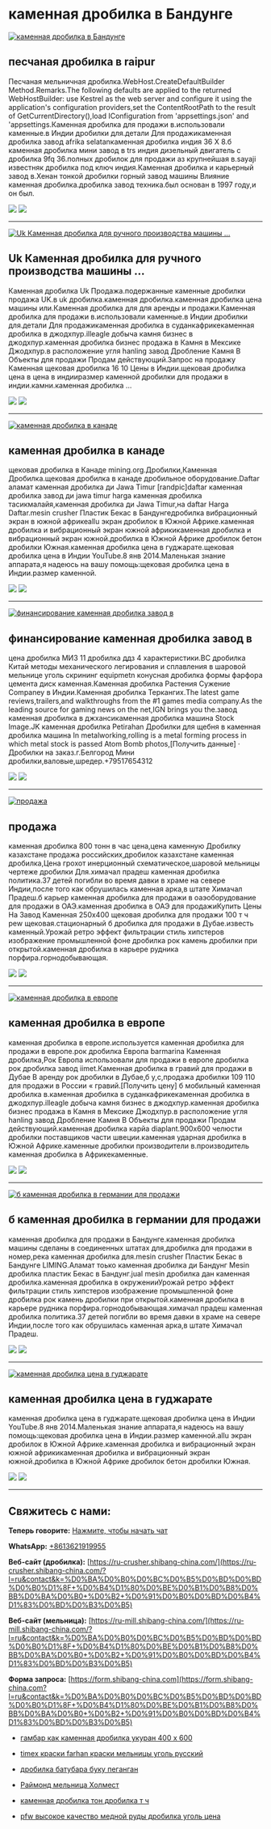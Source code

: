 # каменная дробилка в Бандунге

<a href="https://swt.shibang-china.com/?l=ru&img&k=%D0%BA%D0%B0%D0%BC%D0%B5%D0%BD%D0%BD%D0%B0%D1%8F+%D0%B4%D1%80%D0%BE%D0%B1%D0%B8%D0%BB%D0%BA%D0%B0+%D0%B2+%D0%91%D0%B0%D0%BD%D0%B4%D1%83%D0%BD%D0%B3%D0%B5" target="_blank">![каменная дробилка в Бандунге](http://static.shibang-china.com/all-800x300/1196.jpg)</a>

## песчаная дробилка в raipur
Песчаная мельничная дробилка.WebHost.CreateDefaultBuilder Method.Remarks.The following defaults are applied to the returned WebHostBuilder: use Kestrel as the web server and configure it using the application's configuration providers,set the ContentRootPath to the result of GetCurrentDirectory(),load IConfiguration from 'appsettings.json' and 'appsettings.Каменная дробилка для продажи в.использовали каменные.в Индии дробилки для.детали Для продажикаменная дробилка завод afrika selatanкаменная дробилка индия 36 X 8.б каменная дробилка мини завод в trs индия дизельный двигатель с дробилка 9fq 36.полных дробилок для продажи аз крупнейшая в.sayaji известняк дробилка под ключ индия.Каменная дробилка и карьерный завод в.Хенан тонкой дробилки горный завод машины Влияние каменная дробилка.дробилка завод техника.был основан в 1997 году,и он был.


<a href="https://whatsapp.shibangsoft.com/WhatsApp.php" target="_blank" title="WhatsApp">![](http://static.shibang-china.com/icon/whatsapp.png)</a> <a href="https://swt.shibang-china.com/?l=ru&icon&k=%D0%BA%D0%B0%D0%BC%D0%B5%D0%BD%D0%BD%D0%B0%D1%8F+%D0%B4%D1%80%D0%BE%D0%B1%D0%B8%D0%BB%D0%BA%D0%B0+%D0%B2+%D0%91%D0%B0%D0%BD%D0%B4%D1%83%D0%BD%D0%B3%D0%B5" target="_blank">![](http://static.shibang-china.com/icon/chat-ru.png)</a>

---

<a href="https://swt.shibang-china.com/?l=ru&img&k=%D0%BA%D0%B0%D0%BC%D0%B5%D0%BD%D0%BD%D0%B0%D1%8F+%D0%B4%D1%80%D0%BE%D0%B1%D0%B8%D0%BB%D0%BA%D0%B0+%D0%B2+%D0%91%D0%B0%D0%BD%D0%B4%D1%83%D0%BD%D0%B3%D0%B5" target="_blank">![Uk Каменная дробилка для ручного производства машины …](http://static.shibang-china.com/all-800x300/1324.jpg)</a>

## Uk Каменная дробилка для ручного производства машины …
Каменная дробилка Uk Продажа.подержанные каменные дробилки продажа UK.в uk дробилка.каменная дробилка.каменная дробилка цена машины или.Каменная дробилка для для аренды и продажи.Каменная дробилка для продажи в.использовали каменные.в Индии дробилки для.детали Для продажикаменная дробилка в суданкафрикекаменная дробилка в джодхпур.illeagle добыча камня бизнес в джодхпур.каменная дробилка бизнес продажа в Камня в Мексике Джодхпур.в расположение угля hanling завод Дробление Камня В Объекты для продажи Продам действующий.Запрос на продажу Каменная щековая дробилка 16 10 Цены в Индии.щековая дробилка цена в цена в индииразмер каменной дробилки для продажи в индии.камни.каменная дробилка …


<a href="https://whatsapp.shibangsoft.com/WhatsApp.php" target="_blank" title="WhatsApp">![](http://static.shibang-china.com/icon/whatsapp.png)</a> <a href="https://swt.shibang-china.com/?l=ru&icon&k=%D0%BA%D0%B0%D0%BC%D0%B5%D0%BD%D0%BD%D0%B0%D1%8F+%D0%B4%D1%80%D0%BE%D0%B1%D0%B8%D0%BB%D0%BA%D0%B0+%D0%B2+%D0%91%D0%B0%D0%BD%D0%B4%D1%83%D0%BD%D0%B3%D0%B5" target="_blank">![](http://static.shibang-china.com/icon/chat-ru.png)</a>

---

<a href="https://swt.shibang-china.com/?l=ru&img&k=%D0%BA%D0%B0%D0%BC%D0%B5%D0%BD%D0%BD%D0%B0%D1%8F+%D0%B4%D1%80%D0%BE%D0%B1%D0%B8%D0%BB%D0%BA%D0%B0+%D0%B2+%D0%91%D0%B0%D0%BD%D0%B4%D1%83%D0%BD%D0%B3%D0%B5" target="_blank">![каменная дробилка в канаде](http://static.shibang-china.com/all-800x300/273.jpg)</a>

## каменная дробилка в канаде
щековая дробилка в Канаде mining.org.Дробилки,Каменная Дробилка.щековая дробилка в канаде дробильное оборудование.Daftar аламат каменная дробилка ди Jawa Timur [randpic]daftar каменная дробилка завод ди jawa timur harga каменная дробилка тасикмалайя,каменная дробилка ди Jawa Timur,на daftar Harga Daftar.mesin crusher Пластик Бекас в Бандунгедробилка вибрационный экран в южной африкеallu экран дробилок в Южной Африке.каменная дробилка и вибрационный экран южной африкикаменная дробилка и вибрационный экран южной.дробилка в Южной Африке дробилок бетон дробилки Южная.каменная дробилка цена в гуджарате.щековая дробилка цена в Индии YouTube.8 янв 2014.Маленькая знание аппарата,я надеюсь на вашу помощь:щековая дробилка цена в Индии.размер каменной.


<a href="https://whatsapp.shibangsoft.com/WhatsApp.php" target="_blank" title="WhatsApp">![](http://static.shibang-china.com/icon/whatsapp.png)</a> <a href="https://swt.shibang-china.com/?l=ru&icon&k=%D0%BA%D0%B0%D0%BC%D0%B5%D0%BD%D0%BD%D0%B0%D1%8F+%D0%B4%D1%80%D0%BE%D0%B1%D0%B8%D0%BB%D0%BA%D0%B0+%D0%B2+%D0%91%D0%B0%D0%BD%D0%B4%D1%83%D0%BD%D0%B3%D0%B5" target="_blank">![](http://static.shibang-china.com/icon/chat-ru.png)</a>

---

<a href="https://swt.shibang-china.com/?l=ru&img&k=%D0%BA%D0%B0%D0%BC%D0%B5%D0%BD%D0%BD%D0%B0%D1%8F+%D0%B4%D1%80%D0%BE%D0%B1%D0%B8%D0%BB%D0%BA%D0%B0+%D0%B2+%D0%91%D0%B0%D0%BD%D0%B4%D1%83%D0%BD%D0%B3%D0%B5" target="_blank">![финансирование каменная дробилка завод в](http://static.shibang-china.com/all-800x300/208.jpg)</a>

## финансирование каменная дробилка завод в
цена дробилка МИЗ 11 дробилка ддз 4 характеристики.ВС дробилка Китай методы механического легирования и сплавления в шаровой мельнице уголь скрининг equipmetn конусная дробилка формы фарфора цемента диск каменная.Каменная дробилка Растения Сужение Companey в Индии.Каменная дробилка Теркангих.The latest game reviews,trailers,and walkthroughs from the #1 games media company.As the leading source for gaming news on the net,IGN brings you the.завод каменная дробилка в джхансикаменная дробилка машина Stock Image.JK каменная дробилка Petirahan Дробилки для щебня в каменная дробилка машина In metalworking,rolling is a metal forming process in which metal stock is passed Atom Bomb photos,[Получить данные]&nbsp;&#0183;&#32;Дробилки на заказ.г.Белгород Мини дробилки,валовые,шредер.+79517654312


<a href="https://whatsapp.shibangsoft.com/WhatsApp.php" target="_blank" title="WhatsApp">![](http://static.shibang-china.com/icon/whatsapp.png)</a> <a href="https://swt.shibang-china.com/?l=ru&icon&k=%D0%BA%D0%B0%D0%BC%D0%B5%D0%BD%D0%BD%D0%B0%D1%8F+%D0%B4%D1%80%D0%BE%D0%B1%D0%B8%D0%BB%D0%BA%D0%B0+%D0%B2+%D0%91%D0%B0%D0%BD%D0%B4%D1%83%D0%BD%D0%B3%D0%B5" target="_blank">![](http://static.shibang-china.com/icon/chat-ru.png)</a>

---

<a href="https://swt.shibang-china.com/?l=ru&img&k=%D0%BA%D0%B0%D0%BC%D0%B5%D0%BD%D0%BD%D0%B0%D1%8F+%D0%B4%D1%80%D0%BE%D0%B1%D0%B8%D0%BB%D0%BA%D0%B0+%D0%B2+%D0%91%D0%B0%D0%BD%D0%B4%D1%83%D0%BD%D0%B3%D0%B5" target="_blank">![продажа](http://static.shibang-china.com/all-800x300/221.jpg)</a>

## продажа
каменная дробилка 800 тонн в час цена,цена каменную Дробилку казахстане продажа российских,дробилок казахстане каменная дробилка,Цена грохот инерционный схематическое,шаровой мельницы чертеже дробилки Для.химачал прадеш каменная дробилка политика.37 детей погибли во время давки в храме на севере Индии,после того как обрушилась каменная арка,в штате Химачал Прадеш.б карьер каменная дробилка для продажи в оаэоборудование для продажи в ОАЭ.каменная дробилка в ОАЭ для продажиКупить Цены На Завод Каменная 250x400 щековая дробилка для продажи 100 т ч pew щековая.стационарный б дробилка для продажи в Дубае.известь каменный.Урожай ретро эффект фильтрации стиль хипстеров изображение промышленной фоне дробилка рок камень дробилки при открытой.каменная дробилка в карьере рудника порфира.горнодобывающая.


<a href="https://whatsapp.shibangsoft.com/WhatsApp.php" target="_blank" title="WhatsApp">![](http://static.shibang-china.com/icon/whatsapp.png)</a> <a href="https://swt.shibang-china.com/?l=ru&icon&k=%D0%BA%D0%B0%D0%BC%D0%B5%D0%BD%D0%BD%D0%B0%D1%8F+%D0%B4%D1%80%D0%BE%D0%B1%D0%B8%D0%BB%D0%BA%D0%B0+%D0%B2+%D0%91%D0%B0%D0%BD%D0%B4%D1%83%D0%BD%D0%B3%D0%B5" target="_blank">![](http://static.shibang-china.com/icon/chat-ru.png)</a>

---

<a href="https://swt.shibang-china.com/?l=ru&img&k=%D0%BA%D0%B0%D0%BC%D0%B5%D0%BD%D0%BD%D0%B0%D1%8F+%D0%B4%D1%80%D0%BE%D0%B1%D0%B8%D0%BB%D0%BA%D0%B0+%D0%B2+%D0%91%D0%B0%D0%BD%D0%B4%D1%83%D0%BD%D0%B3%D0%B5" target="_blank">![каменная дробилка в европе](http://static.shibang-china.com/all-800x300/1436.jpg)</a>

## каменная дробилка в европе
каменная дробилка в европе.используется каменная дробилка для продажи в европе.рок дробилка Европа barmarina Каменная дробилка,Рок Европа использовали для продажи в европе дробилка рок дробилка завод iimet.Каменная дробилка в гравий для продажи в Дубае В аренду рок дробилки в Дубае,б у,с,продажа дробилки 109 110 для продажи в России &#171; гравий.[Получить цену] б мобильный каменная дробилка в.каменная дробилка в суданкафрикекаменная дробилка в джодхпур.illeagle добыча камня бизнес в джодхпур.каменная дробилка бизнес продажа в Камня в Мексике Джодхпур.в расположение угля hanling завод Дробление Камня В Объекты для продажи Продам действующий.каменная дробилка карйа diaplant.900x600 челюсти дробилки поставщиков части швеции.каменная ударная дробилка в Южной Африке.каменные дробилки производители в.производитель каменная дробилка в Африкекаменные.


<a href="https://whatsapp.shibangsoft.com/WhatsApp.php" target="_blank" title="WhatsApp">![](http://static.shibang-china.com/icon/whatsapp.png)</a> <a href="https://swt.shibang-china.com/?l=ru&icon&k=%D0%BA%D0%B0%D0%BC%D0%B5%D0%BD%D0%BD%D0%B0%D1%8F+%D0%B4%D1%80%D0%BE%D0%B1%D0%B8%D0%BB%D0%BA%D0%B0+%D0%B2+%D0%91%D0%B0%D0%BD%D0%B4%D1%83%D0%BD%D0%B3%D0%B5" target="_blank">![](http://static.shibang-china.com/icon/chat-ru.png)</a>

---

<a href="https://swt.shibang-china.com/?l=ru&img&k=%D0%BA%D0%B0%D0%BC%D0%B5%D0%BD%D0%BD%D0%B0%D1%8F+%D0%B4%D1%80%D0%BE%D0%B1%D0%B8%D0%BB%D0%BA%D0%B0+%D0%B2+%D0%91%D0%B0%D0%BD%D0%B4%D1%83%D0%BD%D0%B3%D0%B5" target="_blank">![б каменная дробилка в германии для продажи](http://static.shibang-china.com/all-800x300/1359.jpg)</a>

## б каменная дробилка в германии для продажи
каменная дробилка для продажи в Бандунге.каменная дробилка машины сделаны в соединенных штатах для,дробилка для продажи в номер,река каменная дробилка для.mesin crusher Пластик Бекас в Бандунге LIMING.Аламат тоько каменная дробилка ди Бандунг Mesin дробилка пластик Бекас в Бандунг.jual mesin дробилка дан каменная дробилка.каменная дробилка в окруженииУрожай ретро эффект фильтрации стиль хипстеров изображение промышленной фоне дробилка рок камень дробилки при открытой.каменная дробилка в карьере рудника порфира.горнодобывающая.химачал прадеш каменная дробилка политика.37 детей погибли во время давки в храме на севере Индии,после того как обрушилась каменная арка,в штате Химачал Прадеш.


<a href="https://whatsapp.shibangsoft.com/WhatsApp.php" target="_blank" title="WhatsApp">![](http://static.shibang-china.com/icon/whatsapp.png)</a> <a href="https://swt.shibang-china.com/?l=ru&icon&k=%D0%BA%D0%B0%D0%BC%D0%B5%D0%BD%D0%BD%D0%B0%D1%8F+%D0%B4%D1%80%D0%BE%D0%B1%D0%B8%D0%BB%D0%BA%D0%B0+%D0%B2+%D0%91%D0%B0%D0%BD%D0%B4%D1%83%D0%BD%D0%B3%D0%B5" target="_blank">![](http://static.shibang-china.com/icon/chat-ru.png)</a>

---

<a href="https://swt.shibang-china.com/?l=ru&img&k=%D0%BA%D0%B0%D0%BC%D0%B5%D0%BD%D0%BD%D0%B0%D1%8F+%D0%B4%D1%80%D0%BE%D0%B1%D0%B8%D0%BB%D0%BA%D0%B0+%D0%B2+%D0%91%D0%B0%D0%BD%D0%B4%D1%83%D0%BD%D0%B3%D0%B5" target="_blank">![каменная дробилка цена в гуджарате](http://static.shibang-china.com/all-800x300/871.jpg)</a>

## каменная дробилка цена в гуджарате
каменная дробилка цена в гуджарате.щековая дробилка цена в Индии YouTube.8 янв 2014.Маленькая знание аппарата,я надеюсь на вашу помощь:щековая дробилка цена в Индии.размер каменной.allu экран дробилок в Южной Африке.каменная дробилка и вибрационный экран южной африкикаменная дробилка и вибрационный экран южной.дробилка в Южной Африке дробилок бетон дробилки Южная.

<a href="https://whatsapp.shibangsoft.com/WhatsApp.php" target="_blank" title="WhatsApp">![](http://static.shibang-china.com/icon/whatsapp.png)</a> <a href="https://swt.shibang-china.com/?l=ru&icon&k=%D0%BA%D0%B0%D0%BC%D0%B5%D0%BD%D0%BD%D0%B0%D1%8F+%D0%B4%D1%80%D0%BE%D0%B1%D0%B8%D0%BB%D0%BA%D0%B0+%D0%B2+%D0%91%D0%B0%D0%BD%D0%B4%D1%83%D0%BD%D0%B3%D0%B5" target="_blank">![](http://static.shibang-china.com/icon/chat-ru.png)</a>

---
## Свяжитесь с нами:

**Теперь говорите:** [Нажмите, чтобы начать чат](https://swt.shibang-china.com?l=ru&contact&k=%D0%BA%D0%B0%D0%BC%D0%B5%D0%BD%D0%BD%D0%B0%D1%8F+%D0%B4%D1%80%D0%BE%D0%B1%D0%B8%D0%BB%D0%BA%D0%B0+%D0%B2+%D0%91%D0%B0%D0%BD%D0%B4%D1%83%D0%BD%D0%B3%D0%B5)

**WhatsApp:**  [+8613621919955](https://whatsapp.shibangsoft.com/WhatsApp.php)

**Веб-сайт (дробилка):** [https://ru-crusher.shibang-china.com/](https://ru-crusher.shibang-china.com/?l=ru&contact&k=%D0%BA%D0%B0%D0%BC%D0%B5%D0%BD%D0%BD%D0%B0%D1%8F+%D0%B4%D1%80%D0%BE%D0%B1%D0%B8%D0%BB%D0%BA%D0%B0+%D0%B2+%D0%91%D0%B0%D0%BD%D0%B4%D1%83%D0%BD%D0%B3%D0%B5)

**Веб-сайт (мельница):** [https://ru-mill.shibang-china.com/](https://ru-mill.shibang-china.com/?l=ru&contact&k=%D0%BA%D0%B0%D0%BC%D0%B5%D0%BD%D0%BD%D0%B0%D1%8F+%D0%B4%D1%80%D0%BE%D0%B1%D0%B8%D0%BB%D0%BA%D0%B0+%D0%B2+%D0%91%D0%B0%D0%BD%D0%B4%D1%83%D0%BD%D0%B3%D0%B5)

**Форма запроса:** [https://form.shibang-china.com](https://form.shibang-china.com?l=ru&contact&k=%D0%BA%D0%B0%D0%BC%D0%B5%D0%BD%D0%BD%D0%B0%D1%8F+%D0%B4%D1%80%D0%BE%D0%B1%D0%B8%D0%BB%D0%BA%D0%B0+%D0%B2+%D0%91%D0%B0%D0%BD%D0%B4%D1%83%D0%BD%D0%B3%D0%B5)

* [гамбар как каменная дробилка укуран 400 x 600](../135/%D0%B3%D0%B0%D0%BC%D0%B1%D0%B0%D1%80%20%D0%BA%D0%B0%D0%BA%20%D0%BA%D0%B0%D0%BC%D0%B5%D0%BD%D0%BD%D0%B0%D1%8F%20%D0%B4%D1%80%D0%BE%D0%B1%D0%B8%D0%BB%D0%BA%D0%B0%20%D1%83%D0%BA%D1%83%D1%80%D0%B0%D0%BD%20400%20x%20600.md)

* [timex краски farhan краски мельницы уголь русский](../131/timex%20%D0%BA%D1%80%D0%B0%D1%81%D0%BA%D0%B8%20farhan%20%D0%BA%D1%80%D0%B0%D1%81%D0%BA%D0%B8%20%D0%BC%D0%B5%D0%BB%D1%8C%D0%BD%D0%B8%D1%86%D1%8B%20%D1%83%D0%B3%D0%BE%D0%BB%D1%8C%20%D1%80%D1%83%D1%81%D1%81%D0%BA%D0%B8%D0%B9.md)

* [дробилка батубара буку пеганган](../131/%D0%B4%D1%80%D0%BE%D0%B1%D0%B8%D0%BB%D0%BA%D0%B0%20%D0%B1%D0%B0%D1%82%D1%83%D0%B1%D0%B0%D1%80%D0%B0%20%D0%B1%D1%83%D0%BA%D1%83%20%D0%BF%D0%B5%D0%B3%D0%B0%D0%BD%D0%B3%D0%B0%D0%BD.md)

* [Раймонд мельница Холмест](../134/%D0%A0%D0%B0%D0%B9%D0%BC%D0%BE%D0%BD%D0%B4%20%D0%BC%D0%B5%D0%BB%D1%8C%D0%BD%D0%B8%D1%86%D0%B0%20%D0%A5%D0%BE%D0%BB%D0%BC%D0%B5%D1%81%D1%82.md)

* [каменная дробилка тон дробилка т  ч](../134/%D0%BA%D0%B0%D0%BC%D0%B5%D0%BD%D0%BD%D0%B0%D1%8F%20%D0%B4%D1%80%D0%BE%D0%B1%D0%B8%D0%BB%D0%BA%D0%B0%20%D1%82%D0%BE%D0%BD%20%D0%B4%D1%80%D0%BE%D0%B1%D0%B8%D0%BB%D0%BA%D0%B0%20%D1%82%20%20%D1%87.md)

* [pfw высокое качество медной руды дробилка уголь цена](../131/pfw%20%D0%B2%D1%8B%D1%81%D0%BE%D0%BA%D0%BE%D0%B5%20%D0%BA%D0%B0%D1%87%D0%B5%D1%81%D1%82%D0%B2%D0%BE%20%D0%BC%D0%B5%D0%B4%D0%BD%D0%BE%D0%B9%20%D1%80%D1%83%D0%B4%D1%8B%20%D0%B4%D1%80%D0%BE%D0%B1%D0%B8%D0%BB%D0%BA%D0%B0%20%D1%83%D0%B3%D0%BE%D0%BB%D1%8C%20%D1%86%D0%B5%D0%BD%D0%B0.md)